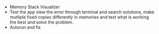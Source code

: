 - Memory Stack Visualizer
- Test the app view the error through terminal and search solutions, make mutliple fixed copies differently in memories and test what is working the best and solve the problem.
- Autorun and fix
